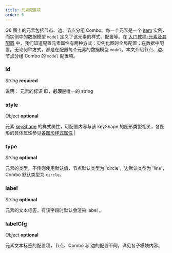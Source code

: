 ```yaml
---
title: 元素配置项
order: 5
---
```


G6 图上的元素包括节点、边、节点分组 Combo。每一个元素是一个 [item](/zh/docs/api/nodeEdge/Item) 实例，而实例中的数据模型 `model` 定义了该元素的样式、配置等。在 [入门教程-元素及其配置](/zh/docs/manual/tutorial/elements#配置属性) 中，我们知道配置元素属性有两种方式：实例化图时全局配置；在数据中配置。无论何种方式，都是在配置每个元素的数据模型 `model`。本文介绍节点、边、节点分组 Combo 的 `model` 配置项。

### id

<description> _String_ **required** </description>

说明： 元素的标识 ID，**必须**是唯一的 string

### style

<description> _Object_ **optional** </description>

元素 [keyShape](/zh/docs/manual/middle/elements/shape-keyshape) 的样式属性，可配置内容与该 keyShape 的图形类型相关，各图形的具体属性参见[各图形样式属性](/zh/docs/api/shapeProperties) |

### type

<description> _String_ **optional** </description>

元素的类型，不传则使用默认值，节点默认类型为 'circle'，边默认类型为 'line'，Combo 默认类型为 `circle`。

### label

<description> _String_ **optional** </description>

元素的文本标签，有该字段时默认会渲染 label 。

### labelCfg

<description> _Object_ **optional** </description>

元素文本标签的配置项，节点、Combo 与 边的配置不同，详见各子模块内容。
